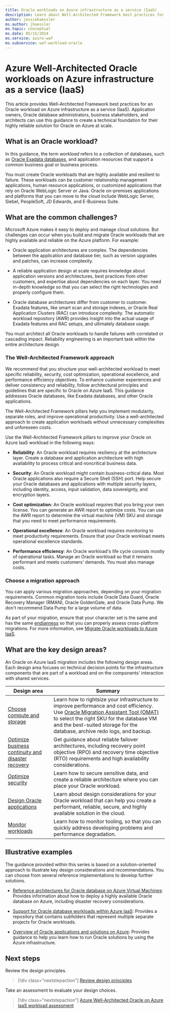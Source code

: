 ```yaml
---
title: Oracle workloads on Azure infrastructure as a service (IaaS)
description: Learn about Well-Architected Framework best practices for an Oracle workload on Azure IaaS to help you create a performant, secure, and highly available solution.
author: jessiehaessler
ms.author: jhaessler
ms.topic: conceptual
ms.date: 05/15/2024
ms.service: azure-waf
ms.subservice: waf-workload-oracle
---
```


# Azure Well-Architected Oracle workloads on Azure infrastructure as a service (IaaS)

This article provides Well-Architected Framework best practices for an Oracle workload on Azure infrastructure as a service (IaaS). Application owners, Oracle database administrators, business stakeholders, and architects can use this guidance to create a technical foundation for their highly reliable solution for Oracle on Azure at scale.

## What is an Oracle workload?

In this guidance, the term *workload* refers to a collection of databases, such as [Oracle Exadata databases](/azure/azure-netapp-files/performance-oracle-multiple-volumes#decoupling-from-exadata), and application resources that support a common business goal or business process.

You must create Oracle workloads that are highly available and resilient to failure. These workloads can be customer relationship management applications, human resource applications, or customized applications that rely on Oracle WebLogic Server or Java. Oracle on-premises applications and platforms that you can move to the cloud include WebLogic Server, Siebel, PeopleSoft, JD Edwards, and E-Business Suite.

## What are the common challenges?

Microsoft Azure makes it easy to deploy and manage cloud solutions. But challenges can occur when you build and migrate Oracle workloads that are highly available and reliable on the Azure platform. For example:

- Oracle application architectures are complex. The dependencies between the application and database tier, such as version upgrades and patches, can increase complexity. 

- A reliable application design at scale requires knowledge about application versions and architectures, best practices from other customers, and expertise about dependencies on each layer. You need in-depth knowledge so that you can select the right technologies and properly configure them.
- Oracle database architectures differ from customer to customer. Exadata features, like smart scan and storage indexes, or Oracle Real Application Clusters (RAC) can introduce complexity. The automatic workload repository (AWR) provides insight into the actual usage of Exadata features and RAC setups, and ultimately database usage.

You must architect all Oracle workloads to handle failures with correlated or cascading impact. Reliability engineering is an important task within the entire architecture design.

### The Well-Architected Framework approach

We recommend that you structure your well-architected workload to meet specific reliability, security, cost optimization, operational excellence, and performance efficiency objectives. To enhance customer experiences and deliver consistency and reliability, follow architectural principles and guidelines that are specific to Oracle on Azure IaaS. This guidance addresses Oracle databases, like Exadata databases, and other Oracle applications.

The Well-Architected Framework pillars help you implement modularity, separate roles, and improve operational productivity. Use a well-architected approach to create application workloads without unnecessary complexities and unforeseen costs.

Use the Well-Architected Framework pillars to improve your Oracle on Azure IaaS workload in the following ways:

- **Reliability**: An Oracle workload requires resiliency at the architecture layer. Create a database and application architecture with high availability to process critical and noncritical business data.

- **Security**: An Oracle workload might contain business-critical data. Most Oracle applications also require a Secure Shell (SSH) port. Help secure your Oracle databases and applications with multiple security layers, including identity, access, input validation, data sovereignty, and encryption layers.
- **Cost optimization**: An Oracle workload requires that you bring your own license. You can generate an AWR report to optimize costs. You can use the AWR report to determine the virtual machine (VM) SKU and storage that you need to meet performance requirements. 
- **Operational excellence**: An Oracle workload requires monitoring to meet productivity requirements. Ensure that your Oracle workload meets operational excellence standards.
- **Performance efficiency**: An Oracle workload's life cycle consists mostly of operational tasks. Manage an Oracle workload so that it remains performant and meets customers' demands. You must also manage costs.

### Choose a migration approach

You can apply various migration approaches, depending on your migration requirements. Common migration tools include Oracle Data Guard, Oracle Recovery Manager (RMAN), Oracle GoldenGate, and Oracle Data Pump. We don't recommend Data Pump for a large volume of data.

As part of your migration, ensure that your character set is the same and has the same [endianness](https://en.wikipedia.org/wiki/Endianness) so that you can properly assess cross-platform migrations. For more information, see [Migrate Oracle workloads to Azure IaaS](/azure/cloud-adoption-framework/scenarios/oracle-iaas/oracle-migration-planning).

## What are the key design areas?

An Oracle on Azure IaaS migration includes the following design areas. Each design area focuses on technical decision points for the infrastructure components that are part of a workload and on the components' interaction with shared services.

|Design area|Summary|
|---|---|
|[Choose compute and storage](choose-compute-storage.md)|Learn how to rightsize your infrastructure to improve performance and cost efficiency. Use [Oracle Migration Assistant Tool (OMAT)](https://github.com/Azure/Oracle-Workloads-for-Azure/tree/main/omat) to select the right SKU for the database VM and the best-suited storage for the database, archive redo logs, and backup.|
|[Optimize business continuity and disaster recovery](optimize-business-continuity-disaster-recovery.md)|Get guidance about reliable failover architectures, including recovery point objective (RPO) and recovery time objective (RTO) requirements and high availability considerations.|
|[Optimize security](optimize-security.md)|Learn how to secure sensitive data, and create a reliable architecture where you can place your Oracle workload.|
|[Design Oracle applications](design-applications.md)|Learn about design considerations for your Oracle workload that can help you create a performant, reliable, secure, and highly available solution in the cloud.|
|[Monitor workloads](monitor-workloads.md)|Learn how to monitor tooling, so that you can quickly address developing problems and performance degradation.|

## Illustrative examples

The guidance provided within this series is based on a solution-oriented approach to illustrate key design considerations and recommendations. You can choose from several reference implementations to develop further solutions.

- [Reference architectures for Oracle database on Azure Virtual Machines](/azure/virtual-machines/workloads/oracle/oracle-reference-architecture#reference-architectures): Provides information about how to deploy a highly available Oracle database on Azure, including disaster recovery considerations.

- [Support for Oracle database workloads within Azure IaaS](https://github.com/Azure/Oracle-Workloads-for-Azure): Provides a repository that contains subfolders that represent multiple separate projects for Oracle workloads.

- [Overview of Oracle applications and solutions on Azure](/azure/virtual-machines/workloads/oracle/oracle-overview): Provides guidance to help you learn how to run Oracle solutions by using the Azure infrastructure.

## Next steps

Review the design principles.
> [!div class="nextstepaction"]
> [Review design principles](review-design-principles.md)

Take an assessment to evaluate your design choices.
> [!div class="nextstepaction"]
> [Azure Well-Architected Oracle on Azure IaaS workload assessment](/assessments/d3acb4d8-8045-4635-9a31-0bcb3b10724a)
